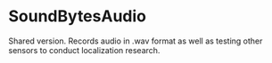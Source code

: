 # SoundBytesAudio
Shared version.
Records audio in .wav format as well as testing other sensors to conduct localization research.
